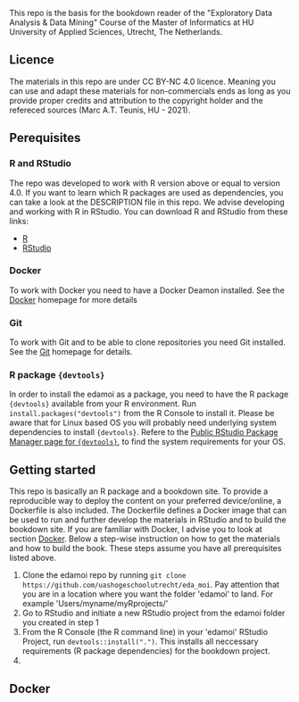 This repo is the basis for the bookdown reader of the "Exploratory Data Analysis & Data Mining" Course of the Master of Informatics at HU University of Applied Sciences, Utrecht, The Netherlands.

## Licence
The materials in this repo are under CC BY-NC 4.0 licence. Meaning you can use and adapt these materials for non-commercials ends as long as you provide proper credits and attribution to the copyright holder and the refereced sources (Marc A.T. Teunis, HU - 2021).

## Perequisites

### R and RStudio
The repo was developed to work with R version above or equal to version 4.0. If you want to learn which R packages are used as dependencies, you can take a look at the DESCRIPTION file in this repo.
We advise developing and working with R in RStudio. You can download R and RStudio from these links:

 - [R](https://cran.r-project.org/)
 - [RStudio](https://cran.r-project.org/)

### Docker
To work with Docker you need to have a Docker Deamon installed. See the [Docker](https://www.docker.com/) homepage for more details

### Git
To work with Git and to be able to clone repositories you need Git installed. See the [Git](https://git-scm.com/) homepage for details.

### R package `{devtools}`
In order to install the edamoi as a package, you need to have the R package `{devtools}` available from your R environment. Run `install.packages("devtools")` from the R Console to install it. Please be aware that for Linux based OS you will probably need underlying system dependencies to install `{devtools}`. Refere to the [Public RStudio Package Manager page for `{devtools}`](https://packagemanager.rstudio.com/client/#/repos/1/packages/devtools), to find the system requirements for your OS. 

## Getting started
This repo is basically an R package and a bookdown site. To provide a reproducible way to deploy the content on your preferred device/online, a Dockerfile is also included. The Dockerfile defines a Docker image that can be used to run and further develop the materials in RStudio and to build the bookdown site. If you are familiar with Docker, I advise you to look at section [Docker](##Docker). Below a step-wise instruction on how to get the materials and how to build the book. These steps assume you have all prerequisites listed above.

 1. Clone the edamoi repo by running `git clone https://github.com/uashogeschoolutrecht/eda_moi`. Pay attention that you are in a location where you want the folder 'edamoi' to land. For example 'Users/myname/myRprojects/'
 2. Go to RStudio and initiate a new RStudio project from the edamoi folder you created in step 1
 3. From the R Console (the R command line) in your 'edamoi' RStudio Project, run `devtools::install(".")`. This installs all neccessary requirements (R package dependencies) for the bookdown project.
 4. 



## Docker



